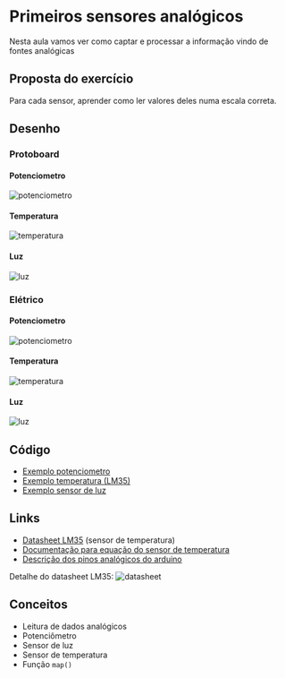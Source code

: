 # Primeiros sensores analógicos

Nesta aula vamos ver como captar e processar a informação vindo de fontes analógicas

## Proposta do exercício

Para cada sensor, aprender como ler valores deles numa escala correta.

## Desenho

### Protoboard

#### Potenciometro

![potenciometro](https://github.com/senai-sp/iot-exercicios/raw/master/04-dados-analogicos/potenciometro/potenciometro_bb.png)

#### Temperatura

![temperatura](https://github.com/senai-sp/iot-exercicios/raw/master/04-dados-analogicos/temperatura/temperatura_bb.png)

#### Luz

![luz](https://github.com/senai-sp/iot-exercicios/raw/master/04-dados-analogicos/luz/luz_bb.png)

### Elétrico


#### Potenciometro

![potenciometro](https://github.com/senai-sp/iot-exercicios/raw/master/04-dados-analogicos/potenciometro/potenciometro_schem.png)

#### Temperatura

![temperatura](https://github.com/senai-sp/iot-exercicios/raw/master/04-dados-analogicos/temperatura/temperatura_schem.png)

#### Luz

![luz](https://github.com/senai-sp/iot-exercicios/raw/master/04-dados-analogicos/luz/luz_schem.png)

## Código

- [Exemplo potenciometro](https://github.com/senai-sp/iot-exercicios/blob/master/04-dados-analogicos/potenciometro/potenciometro.ino)
- [Exemplo temperatura (LM35)](https://github.com/senai-sp/iot-exercicios/blob/master/04-dados-analogicos/temperatura/temperatura.ino)
- [Exemplo sensor de luz](https://github.com/senai-sp/iot-exercicios/blob/master/04-dados-analogicos/luz/luz.ino)

## Links

- [Datasheet LM35](http://www.ti.com/lit/ds/symlink/lm35.pdf) (sensor de temperatura)
- [Documentação para equação do sensor de temperatura](https://playground.arduino.cc/Main/LM35HigherResolution)
- [Descrição dos pinos analógicos do arduino](https://www.arduino.cc/en/Tutorial/AnalogInputPins)

Detalhe do datasheet LM35:
![datasheet](https://github.com/senai-sp/iot-exercicios/raw/master/04-dados-analogicos/lm35.png)

## Conceitos
- Leitura de dados analógicos
- Potenciômetro
- Sensor de luz
- Sensor de temperatura
- Função `map()`

